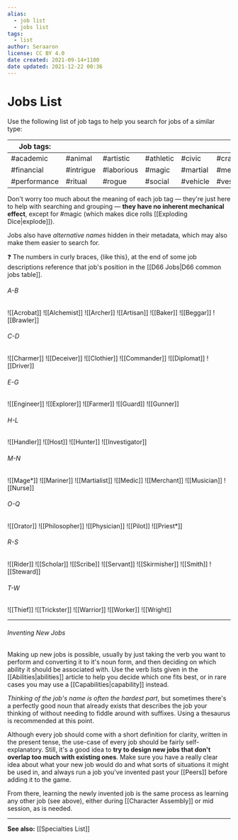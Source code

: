 ```yaml
---
alias:
  - job list
  - jobs list
tags:
  - list
author: Seraaron
license: CC BY 4.0
date created: 2021-09-14+1100
date updated: 2021-12-22 00:36
---
```


# Jobs List

Use the following list of job tags to help you search for jobs of a similar type:

| Job tags:    |           |            |           |          |          |
| ------------ | --------- | ---------- | --------- | -------- | -------- |
| #academic    | #animal   | #artistic  | #athletic | #civic   | #craft   |
| #financial   | #intrigue | #laborious | #magic    | #martial | #medical |
| #performance | #ritual   | #rogue     | #social   | #vehicle | #vessel  |

Don't worry too much about the meaning of each job tag — they're just here to help with searching and grouping — **they have no inherent mechanical effect**, except for #magic (which makes dice rolls [[Exploding Dice|explode]]).

Jobs also have _alternative names_ hidden in their metadata, which may also make them easier to search for.

❓ The numbers in curly braces, {like this}, at the end of some job descriptions reference that job's position in the [[D66 Jobs|D66 common jobs table]].

###### A-B

![[Acrobat]]
![[Alchemist]]
![[Archer]]
![[Artisan]]
![[Baker]]
![[Beggar]]
![[Brawler]]

###### C-D

![[Charmer]]
![[Deceiver]]
![[Clothier]]
![[Commander]]
![[Diplomat]]
![[Driver]]

###### E-G

![[Engineer]]
![[Explorer]]
![[Farmer]]
![[Guard]]
![[Gunner]]

###### H-L

![[Handler]]
![[Host]]
![[Hunter]]
![[Investigator]]

###### M-N

![[Mage*]]
![[Mariner]]
![[Martialist]]
![[Medic]]
![[Merchant]]
![[Musician]]
![[Nurse]]

###### O-Q

![[Orator]]
![[Philosopher]]
![[Physician]]
![[Pilot]]
![[Priest*]]

###### R-S

![[Rider]]
![[Scholar]]
![[Scribe]]
![[Servant]]
![[Skirmisher]]
![[Smith]]
![[Steward]]

###### T-W

![[Thief]]
![[Trickster]]
![[Warrior]]
![[Worker]]
![[Wright]]

---

###### Inventing New Jobs

Making up new jobs is possible, usually by just taking the verb you want to perform and converting it to it's noun form, and then deciding on which ability it should be associated with. Use the verb lists given in the [[Abilities|abilities]] article to help you decide which one fits best, or in rare cases you may use a [[Capabilities|capability]] instead.

_Thinking of the job's name is often the hardest part_, but sometimes there's a perfectly good noun that already exists that describes the job your thinking of without needing to fiddle around with suffixes. Using a thesaurus is recommended at this point.

Although every job should come with a short definition for clarity, written in the present tense, the use-case of every job should be fairly self-explanatory. Still, it's a good idea to **try to design new jobs that don't overlap too much with existing ones**. Make sure you have a really clear idea about what your new job would do and what sorts of situations it might be used in, and always run a job you've invented past your [[Peers]] before adding it to the game.

From there, learning the newly invented job is the same process as learning any other job (see above), either during [[Character Assembly]] or mid session, as is needed.

---

**See also:** [[Specialties List]]
